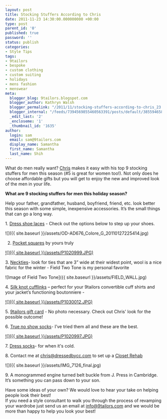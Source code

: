 ```yaml
---
layout: post
title: Stocking Stuffers According to Chris
date: 2011-11-23 14:30:00.000000000 +00:00
type: post
parent_id: '0'
published: true
password: ''
status: publish
categories:
- Style Tips
tags:
- 9tailors
- bespoke
- custom clothing
- custom suiting
- holidays
- mens fashion
- menswear
meta:
  blogger_blog: 9tailors.blogspot.com
  blogger_author: Kathryn Walsh
  blogger_permalink: "/2011/11/stocking-stuffers-according-to-chris_23.html"
  blogger_internal: "/feeds/7394569855460563391/posts/default/3855946585048453494"
  _edit_last: '2'
  _encloseme: '1'
  _thumbnail_id: '1635'
author:
  login: sam
  email: sam@9tailors.com
  display_name: Samantha
  first_name: Samantha
  last_name: Shih
---
```

What do men really want? [Chris](http://9tailors.blogspot.com/2011/11/meet-chris-creative-client-and-fashion.html) makes it easy with his top 9 stocking stuffers for men this season (#5 is great for women too!). Not only does he choose affordable gifts but you will get to enjoy the new and improved look of the men in your life.

**What are 9 stocking stuffers for men this holiday season?**

Help your father, grandfather, husband, boyfriend, friend, etc. look better this season with some simple, inexpensive accessories. It’s the small things that can go a long way.

1\. [Dress shoe laces](http://benjos.com/) \- Check out the options below to step up your shoes.

![]({{ site.baseurl }}/assets/OD-AD676_Colore_G_20110127225414.jpg)

2. [Pocket squares](http://www.dressedbycc.com/mens/pocket-squares-collection.html) by yours truly

[![]({{ site.baseurl }}/assets/P1020999.JPG)](http://4.bp.blogspot.com/--zmf4QukAcI/TsvMSlDQZlI/AAAAAAAAA_s/zMWZt4Dkcd4/s1600/P1020999.JPG)

3\. [Neckties](http://www.pierreponthicks-shop.com/category/neckties)\- look for ties that are 3” wide at their widest point, wool is a nice fabric for the winter - Field Two Tone is my personal favorite

![Image of Field Two Tone]({{ site.baseurl }}/assets/FIELD_WALL.jpg)

4\. [Silk knot cufflinks](http://www.silkknots.com/silk-knots.html) – perfect for your 9tailors convertible cuff shirts and your jacket’s functioning boutonniere -

[![]({{ site.baseurl }}/assets/P1030012.JPG)](http://2.bp.blogspot.com/-XfB8FQ217AQ/TsvMw31JMmI/AAAAAAAAA_4/H-gh7nDlUzk/s1600/P1030012.JPG)

5\. [9tailors gift card](http://9tailors.com/gifts) \- No photo necessary. Check out Chris' look for the possible outcome!

6\. [True no show socks](http://moccsocks.myshopify.com/)\- I’ve tried them all and these are the best.

[![]({{ site.baseurl }}/assets/P1020997.JPG)](http://2.bp.blogspot.com/-MaZ4r5HuhJA/TsvMCw9NCdI/AAAAAAAAA_g/xRYLRr3fUWY/s1600/P1020997.JPG)

7\. [Dress socks](http://www.ozonesocks.com/high-zone.html)\- for when it's cold.

8\. Contact me at [chris@dressedbycc.com](mailto:chris@dressedbycc.com) to set up a [Closet Rehab](http://www.dressedbycc.com/closet-rehab)

![]({{ site.baseurl }}/assets/IMG_7126_final.jpg)

9\. A monogrammed engine turned belt buckle from J. Press in Cambridge. It’s something you can pass down to your son.

Have some ideas of your own? We would love to hear your take on helping people look their best!  
If you need a style consultant to walk you through the process of revamping your wardrobe just send us an email at [info@9tailors.com](http://www.blogger.com/info@9tailors.com) and we would be more than happy to help you look your best!